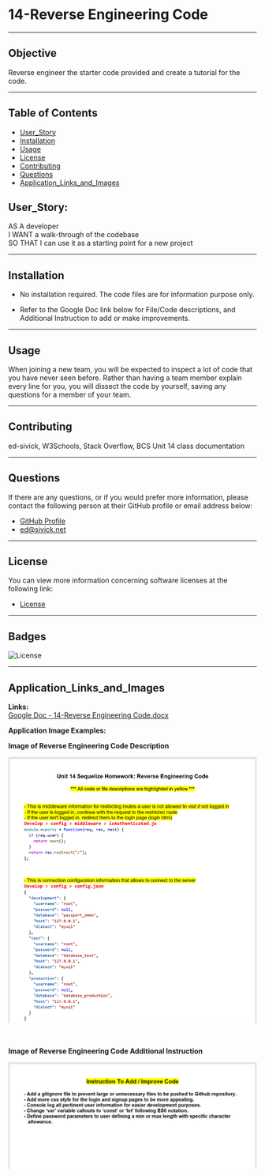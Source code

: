 # 14-Reverse Engineering Code
___
## Objective
Reverse engineer the starter code provided and create a tutorial for the code.
___
## Table of Contents
* [User_Story](#user_story)
* [Installation](#installation)
* [Usage](#usage)
* [License](#license)
* [Contributing](#contributing)
* [Questions](#questions)
* [Application_Links_and_Images](#application_links_and_images)
## User_Story:
AS A developer   
I WANT a walk-through of the codebase   
SO THAT I can use it as a starting point for a new project 
___
## Installation
- No installation required.  The code files are for information purpose only.

- Refer to the Google Doc link below for File/Code descriptions, and Additional Instruction to add or make improvements.
   
_____
## Usage
When joining a new team, you will be expected to inspect a lot of code that you have never seen before. Rather than having a team member explain every line for you, you will dissect the code by yourself, saving any questions for a member of your team.
_____
## Contributing
ed-sivick, W3Schools, Stack Overflow, BCS Unit 14 class documentation
_____
## Questions
If there are any questions, or if you would prefer more information,
please contact the following person at their GitHub profile or email address below:

* [GitHub Profile](https://github.com/ed-sivick)
* ed@sivick.net
_____
## License
You can view more information concerning software licenses at the following link:

* [License](https://opensource.org/licenses/MIT)
_____
## Badges
![License](https://img.shields.io/badge/License-MIT-blue.svg "License Badge")
___
## Application_Links_and_Images  
**Links:**  
[Google Doc - 14-Reverse Engineering Code.docx ](https://drive.google.com/file/d/16azY60e3d9nJ87t0xeBBLJ4bgbpN506V/view?usp=sharing)   

**Application Image Examples:** 
<p><strong>Image of Reverse Engineering Code Description</strong></p>
<p align="left">
  <img src="assets/images/rev_eng_doc1.png" width="800" title="Image of Reverse Engineering Code Description" alt="Image of Reverse Engineering Code Description">
  </p><br>
  
  <p><strong>Image of Reverse Engineering Code Additional Instruction</strong></p>
<p align="left">
  <img src="assets/images/rev_eng_doc2.png" width="800" title="Image of Reverse Engineering Code Additional Instruction" alt="Image of Reverse Engineering Code Additional Instruction">
  </p><br>